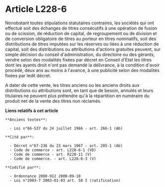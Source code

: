 # Article L228-6

Nonobstant toutes stipulations statutaires contraires, les sociétés qui ont effectué soit des échanges de titres consécutifs
à une opération de fusion ou de scission, de réduction de capital, de regroupement ou de division et de conversion
obligatoire de titres au porteur en titres nominatifs, soit des distributions de titres imputées sur les réserves ou liées à
une réduction de capital, soit des distributions ou attributions d'actions gratuites peuvent, sur simple décision du conseil
d'administration, du directoire ou des gérants, vendre selon des modalités fixées par décret en Conseil d'Etat les titres
dont les ayants droit n'ont pas demandé la délivrance, à la condition d'avoir procédé, deux ans au moins à l'avance, à une
publicité selon des modalités fixées par ledit décret.

A dater de cette vente, les titres anciens ou les anciens droits aux distributions ou attributions sont, en tant que de
besoin, annulés et leurs titulaires ne peuvent plus prétendre qu'à la répartition en numéraire du produit net de la vente des
titres non réclamés.

**Liens relatifs à cet article**

	**Anciens textes**:

	  - Loi n°66-537 du 24 juillet 1966 - art. 266-1 (Ab)

	**Cité par**:

	  - Décret n°67-236 du 23 mars 1967 - art. 205-1 (Ab)
	  - Code de commerce - art. L228-6-1 (VD)
	  - Code de commerce - art. R228-11 (V)
	  - Code de commerce. - art. L228-6-3 (V)

	**Codifié par**:

	  - Ordonnance 2000-912 2000-09-18
	  - Loi n°2003-7 2003-01-03 art. 50 I (ratification)
